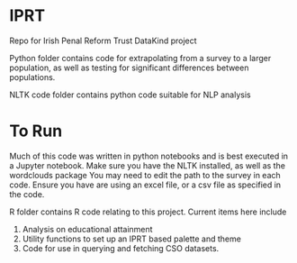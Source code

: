 # IPRT
Repo for Irish Penal Reform Trust DataKind project

Python folder contains code for extrapolating from a survey to a larger population, as well as testing for significant differences between populations.

NLTK code folder contains python code suitable for NLP analysis
# To Run
Much of this code was written in python notebooks and is best executed in a Jupyter notebook.
Make sure you have the NLTK installed, as well as the wordclouds package
You may need to edit the path to the survey in each code. Ensure you have are using an excel file, or a csv file as specified in the code.

R folder contains R code relating to this project. Current items here include 
1. Analysis on educational attainment
2. Utility functions to set up an IPRT based palette and theme
3. Code for use in querying and fetching CSO datasets.


